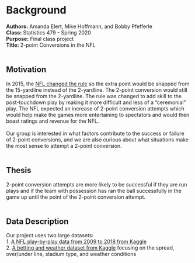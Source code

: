 Background
==========

**Authors:** Amanda Elert, Mike Hoffmann, and Bobby Pfefferle <br>
**Class:** Statistics 479 - Spring 2020 <br> **Purpose:** Final class
project <br> **Title:** 2-point Conversions in the NFL <br> <br>

Motivation
----------

In 2015, the [NFL changed the
rule](http://www.nfl.com/news/story/0ap3000000493347/article/nfl-moves-extra-point-to-15yard-line-for-2015-season)
so the extra point would be snapped from the 15-yardline instead of the
2-yardline. The 2-point conversion would still be snapped from the
2-yardline. The rule was changed to add skill to the post-touchdown play
by making it more difficult and less of a “ceremonial” play. The NFL
expected an increase of 2-point conversion attempts which would help
make the games more entertaining to spectators and would then boast
ratings and revenue for the NFL. <br> <br> Our group is interested in
what factors contribute to the success or failure of 2-point
conversions, and we are also curious about what situations make the most
sense to attempt a 2-point conversion. <br> <br>

Thesis
------

2-point conversion attempts are more likely to be successful if they are
run plays and if the team with possession has ran the ball successfully
in the game up until the point of the 2-point conversion attempt. <br>
<br>

Data Description
----------------

Our project uses two large datasets: <br> 1. [A NFL play-by-play data
from 2009 to 2018 from
Kaggle](https://www.kaggle.com/maxhorowitz/nflplaybyplay2009to2016) <br>
2. [A betting and weather dataset from
Kaggle](https://www.kaggle.com/tobycrabtree/nfl-scores-and-betting-data#spreadspoke_scores.csv)
focusing on the spread, over/under line, stadium type, and weather
conditions
